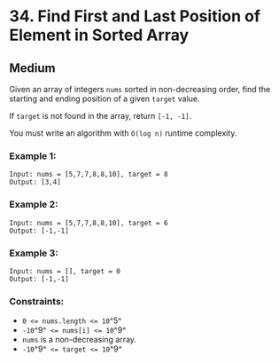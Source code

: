 # 34. Find First and Last Position of Element in Sorted Array


## Medium

Given an array of integers `nums` sorted in non-decreasing order, find the starting and ending position of a given `target` value.

If `target` is not found in the array, return `[-1, -1]`.

You must write an algorithm with `O(log n)` runtime complexity.

### Example 1:
```console
Input: nums = [5,7,7,8,8,10], target = 8
Output: [3,4]
```

### Example 2:
```console
Input: nums = [5,7,7,8,8,10], target = 6
Output: [-1,-1]
```

### Example 3:
```console
Input: nums = [], target = 0
Output: [-1,-1]
```

### Constraints:

- `0 <= nums.length <= 10`^5^
- `-10`^9^` <= nums[i] <= 10`^9^
- `nums` is a non-decreasing array.
- `-10`^9^` <= target <= 10`^9^